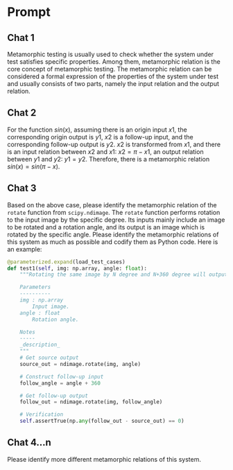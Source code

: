 # Prompt

## Chat 1

Metamorphic testing is usually used to check whether the system under test satisfies specific properties. Among them, metamorphic relation is the core concept of metamorphic testing. The metamorphic relation can be considered a formal expression of the properties of the system under test and usually consists of two parts, namely the input relation and the output relation.

## Chat 2

For the function $sin(x)$, assuming there is an origin input $x1$, the corresponding origin output is $y1$, $x2$ is a follow-up input, and the corresponding follow-up output is $y2$. $x2$ is transformed from $x1$, and there is an input relation between $x2$ and $x1$: $x2=\pi-x1$, an output relation between $y1$ and $y2$: $y1=y2$. Therefore, there is a metamorphic relation $sin(x)=sin(\pi-x)$.

## Chat 3

Based on the above case, please identify the metamorphic relation of the `rotate` function from `scipy.ndimage`. The `rotate` function performs rotation to the input image by the specific degree. Its inputs mainly include an image to be rotated and a rotation angle, and its output  is an image which is rotated by the specific angle. Please identify the metamorphic relations of this system as much as possible and codify them as Python code. Here is an example:

```python
@parameterized.expand(load_test_cases)
def test1(self, img: np.array, angle: float):
    """Rotating the same image by N degree and N+360 degree will output the same result.

    Parameters
    ----------
    img : np.array
        Input image.
    angle : float
        Rotation angle.

    Notes
    -----
    _description_
    """
    # Get source output
    source_out = ndimage.rotate(img, angle)

    # Construct follow-up input
    follow_angle = angle + 360

    # Get follow-up output
    follow_out = ndimage.rotate(img, follow_angle)

    # Verification
    self.assertTrue(np.any(follow_out - source_out) == 0)
```

## Chat 4...n

Please identify more different metamorphic relations of this system.